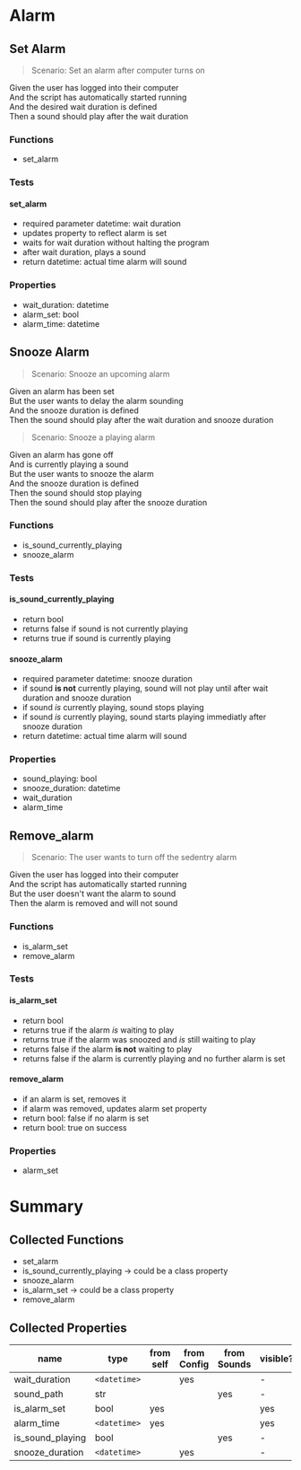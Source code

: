 # Alarm

## Set Alarm

> Scenario: Set an alarm after computer turns on

Given the user has logged into their computer  
And the script has automatically started running  
And the desired wait duration is defined  
Then a sound should play after the wait duration

### Functions

-   set_alarm

### Tests

#### set_alarm

-   required parameter datetime: wait duration
-   updates property to reflect alarm is set
-   waits for wait duration without halting the program
-   after wait duration, plays a sound
-   return datetime: actual time alarm will sound

### Properties

-   wait_duration: datetime
-   alarm_set: bool
-   alarm_time: datetime

## Snooze Alarm

> Scenario: Snooze an upcoming alarm

Given an alarm has been set  
But the user wants to delay the alarm sounding  
And the snooze duration is defined  
Then the sound should play after the wait duration and snooze duration

> Scenario: Snooze a playing alarm

Given an alarm has gone off  
And is currently playing a sound  
But the user wants to snooze the alarm  
And the snooze duration is defined  
Then the sound should stop playing  
Then the sound should play after the snooze duration

### Functions

-   is_sound_currently_playing
-   snooze_alarm

### Tests

#### is_sound_currently_playing

-   return bool
-   returns false if sound is not currently playing
-   returns true if sound is currently playing

#### snooze_alarm

-   required parameter datetime: snooze duration
-   if sound **is not** currently playing, sound will not play until after wait duration and snooze duration
-   if sound _is_ currently playing, sound stops playing
-   if sound _is_ currently playing, sound starts playing immediatly after snooze duration
-   return datetime: actual time alarm will sound

### Properties

-   sound_playing: bool
-   snooze_duration: datetime
-   wait_duration
-   alarm_time

## Remove_alarm

> Scenario: The user wants to turn off the sedentry alarm

Given the user has logged into their computer  
And the script has automatically started running  
But the user doesn't want the alarm to sound  
Then the alarm is removed and will not sound

### Functions

-   is_alarm_set
-   remove_alarm

### Tests

#### is_alarm_set

-   return bool
-   returns true if the alarm _is_ waiting to play
-   returns true if the alarm was snoozed and _is_ still waiting to play
-   returns false if the alarm **is not** waiting to play
-   returns false if the alarm is currently playing and no further alarm is set

#### remove_alarm

-   if an alarm is set, removes it
-   if alarm was removed, updates alarm set property
-   return bool: false if no alarm is set
-   return bool: true on success

### Properties

-   alarm_set

# Summary

## Collected Functions

-   set_alarm
-   is_sound_currently_playing -> could be a class property
-   snooze_alarm
-   is_alarm_set -> could be a class property
-   remove_alarm

## Collected Properties

| name             | type         | from self | from Config | from Sounds | visible? |
| ---------------- | ------------ | --------- | ----------- | ----------- | -------- |
| wait_duration    | `<datetime>` |           | yes         |             | -        |
| sound_path       | str          |           |             | yes         | -        |
| is_alarm_set     | bool         | yes       |             |             | yes      |
| alarm_time       | `<datetime>` | yes       |             |             | yes      |
| is_sound_playing | bool         |           |             | yes         | -        |
| snooze_duration  | `<datetime>` |           | yes         |             | -        |
